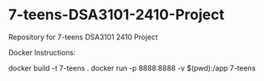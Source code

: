 # 7-teens-DSA3101-2410-Project
Repository for 7-teens DSA3101 2410 Project


Docker Instructions:

docker build -t 7-teens .
docker run -p 8888:8888 -v $(pwd):/app 7-teens
